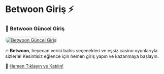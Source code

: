 # Betwoon Giriş ⚡

### 🎲 Betwoon Güncel Giriş  

<a href="https://cutt.ly/BetwoonBonus" title="Betwoon Güncel Giriş" rel="nofollow">  
<img src="https://i.hizliresim.com/1d7hvuc.png" alt="Betwoon Güncel Giriş" style="max-width: 100%; border: 2px solid #ddd; border-radius: 10px;">  
</a>  

🔥 **Betwoon**, heyecan verici bahis seçenekleri ve eşsiz casino oyunlarıyla sizlerle! Kesintisiz eğlence için hemen giriş yapın ve kazanmaya başlayın.  

🔗 [Hemen Tıklayın ve Katılın!](https://cutt.ly/BetwoonBonus)  
